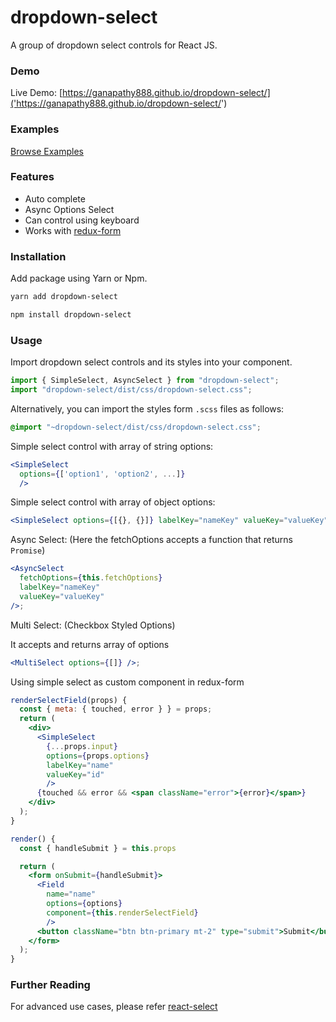 # dropdown-select

A group of dropdown select controls for React JS.

### Demo

Live Demo:
[https://ganapathy888.github.io/dropdown-select/]('https://ganapathy888.github.io/dropdown-select/')

### Examples

[Browse Examples](examples)

### Features

* Auto complete
* Async Options Select
* Can control using keyboard
* Works with [redux-form](https://github.com/erikras/redux-form/)

### Installation

Add package using Yarn or Npm.

```sh
yarn add dropdown-select
```

```sh
npm install dropdown-select
```

### Usage

Import dropdown select controls and its styles into your component.

```js
import { SimpleSelect, AsyncSelect } from "dropdown-select";
import "dropdown-select/dist/css/dropdown-select.css";
```

Alternatively, you can import the styles form `.scss` files as follows:

```scss
@import "~dropdown-select/dist/css/dropdown-select.css";
```

Simple select control with array of string options:

```jsx
<SimpleSelect
  options={['option1', 'option2', ...]}
  />
```

Simple select control with array of object options:

```jsx
<SimpleSelect options={[{}, {}]} labelKey="nameKey" valueKey="valueKey" />;
```

Async Select: (Here the fetchOptions accepts a function that returns `Promise`)

```jsx
<AsyncSelect
  fetchOptions={this.fetchOptions}
  labelKey="nameKey"
  valueKey="valueKey"
/>;
```

Multi Select: (Checkbox Styled Options)

It accepts and returns array of options

```jsx
<MultiSelect options={[]} />;
```

Using simple select as custom component in redux-form

```jsx
renderSelectField(props) {
  const { meta: { touched, error } } = props;
  return (
    <div>
      <SimpleSelect
        {...props.input}
        options={props.options}
        labelKey="name"
        valueKey="id"
        />
      {touched && error && <span className="error">{error}</span>}
    </div>
  );
}

render() {
  const { handleSubmit } = this.props

  return (
    <form onSubmit={handleSubmit}>
      <Field
        name="name"
        options={options}
        component={this.renderSelectField}
        />
      <button className="btn btn-primary mt-2" type="submit">Submit</button>
    </form>
  );
}
```

### Further Reading

For advanced use cases, please refer
[react-select](https://github.com/JedWatson/react-select)
